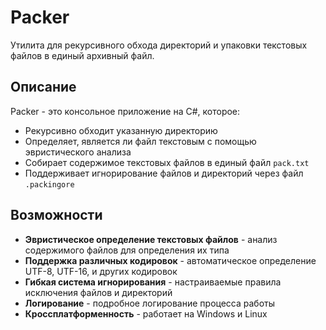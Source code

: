 # Packer

Утилита для рекурсивного обхода директорий и упаковки текстовых файлов в единый архивный файл.

## Описание

Packer - это консольное приложение на C#, которое:
- Рекурсивно обходит указанную директорию
- Определяет, является ли файл текстовым с помощью эвристического анализа
- Собирает содержимое текстовых файлов в единый файл `pack.txt`
- Поддерживает игнорирование файлов и директорий через файл `.packingore`

## Возможности

- **Эвристическое определение текстовых файлов** - анализ содержимого файлов для определения их типа
- **Поддержка различных кодировок** - автоматическое определение UTF-8, UTF-16, и других кодировок
- **Гибкая система игнорирования** - настраиваемые правила исключения файлов и директорий
- **Логирование** - подробное логирование процесса работы
- **Кроссплатформенность** - работает на Windows и Linux
